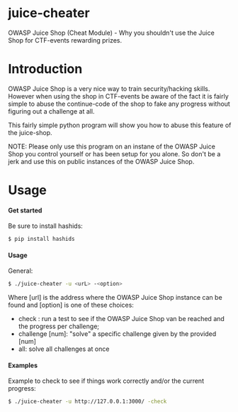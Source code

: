 # juice-cheater
OWASP Juice Shop (Cheat Module) - Why you shouldn't use the Juice Shop for CTF-events rewarding prizes.

# Introduction
OWASP Juice Shop is a very nice way to train security/hacking skills. However when using the shop in CTF-events be aware of the fact it is fairly simple to abuse the continue-code of the shop to fake any progress without figuring out a challenge at all. 

This fairly simple python program will show you how to abuse this feature of the juice-shop. 

NOTE: Please only use this program on an instane of the OWASP Juice Shop you control yourself or has been setup for you alone. So don't be a jerk and use this on public instances of the OWASP Juice Shop.

# Usage
#### Get started
Be sure to install hashids:
```sh
$ pip install hashids
```
#### Usage
General:
```sh
$ ./juice-cheater -u <urL> -<option>  
```
Where [url] is the address where the OWASP Juice Shop instance can be found and [option] is one of these choices:
  - check : run a test to see if the OWASP Juice Shop van be reached and the progress per challenge;
  - challenge [num]: "solve" a specific challenge given by the provided [num]
  - all: solve all challenges at once

#### Examples
Example to check to see if things work correctly and/or the current progress:
```sh
$ ./juice-cheater -u http://127.0.0.1:3000/ -check 
```
